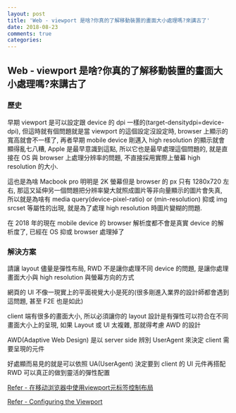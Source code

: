```yaml
---
layout: post
title: 'Web - viewport 是啥?你真的了解移動裝置的畫面大小處理嗎?來講古了'
date: 2018-08-23
comments: true
categories:
---
```

## Web - viewport 是啥?你真的了解移動裝置的畫面大小處理嗎?來講古了

### 歷史

早期 viewport 是可以設定跟 device 的 dpi 一樣的(target-densitydpi=device-dpi), 但這時就有個問題就是當 viewport 的這個設定沒設定時, browser 上顯示的寬高就會不一樣了, 再者早期 mobile device 剛邁入 high resolution 的顯示就會顯得亂七八糟, Apple 是最早意識到這點, 所以它也是最早處理這個問題的, 就是直接在 OS 與 browser 上處理分辨率的問題, 不直接採用實際上螢幕 high resolution 的大小.

這也是為啥 Macbook pro 明明是 2K 螢幕但是 browser 的 px 只有 1280x720 左右, 那這又延伸另一個問題把分辨率變大就照成圖片等非向量顯示的圖片會失真, 所以就是為啥有 media query(device-pixel-ratio) or (min-resolution) 抑或 img srcset 等屬性的出現, 就是為了處理 high resolution 時圖片變糊的問題.

在 2018 年的現在 mobile device 的 browser 解析度都不會是真實 device 的解析度了, 已經在 OS 抑或 browser 處理掉了

### 解決方案

請讓 layout 儘量是彈性布局, RWD 不是讓你處理不同 device 的問題, 是讓你處理畫面大小與 high resolution 與螢幕方向的方式

網頁的 UI 不像一現實上的平面視覺大小是死的(很多剛進入業界的設計師都會遇到這問題, 甚至 F2E 也是如此)

client 端有很多的畫面大小, 所以必須讓你的 layout 設計是有彈性可以符合在不同畫面大小上的呈現, 如果 Layout 或 UI 太複雜, 那就得考慮 AWD 的設計

AWD(Adaptive Web Design) 是以 server side 辨別 UserAgent 來決定 client 需要呈現的元件

好處顯而易見的就是可以依照 UA(UserAgent) 決定要到 client 的 UI 元件再搭配 RWD 可以真正的做到靈活的彈性配置


[Refer - 在移动浏览器中使用viewport元标签控制布局](https://developer.mozilla.org/zh-CN/docs/Mobile/Viewport_meta_tag)

[Refer - Configuring the Viewport](https://developer.apple.com/library/archive/documentation/AppleApplications/Reference/SafariWebContent/UsingtheViewport/UsingtheViewport.html)

